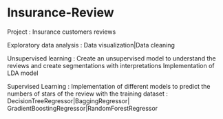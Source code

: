 # Insurance-Review

Project : Insurance customers reviews

Exploratory data analysis : Data visualization|Data cleaning

Unsupervised learning :
Create an unsupervised model to understand the reviews and create segmentations with interpretations
Implementation of LDA model

Supervised Learning : 
Implementation of different models to predict the numbers of stars of the review with the training dataset : DecisionTreeRegressor|BaggingRegressor| GradientBoostingRegressor|RandomForestRegressor
